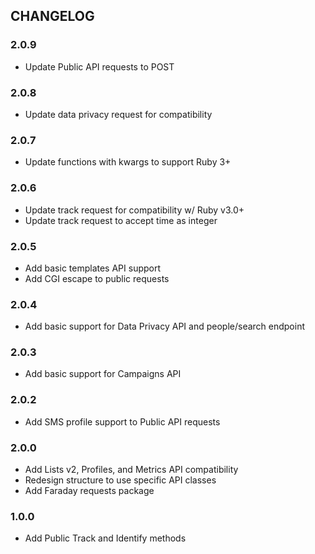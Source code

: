 ## CHANGELOG

### 2.0.9

* Update Public API requests to POST

### 2.0.8

* Update data privacy request for compatibility

### 2.0.7

* Update functions with kwargs to support Ruby 3+

### 2.0.6

* Update track request for compatibility w/ Ruby v3.0+
* Update track request to accept time as integer

### 2.0.5

* Add basic templates API support
* Add CGI escape to public requests

### 2.0.4

* Add basic support for Data Privacy API and people/search endpoint

### 2.0.3

* Add basic support for Campaigns API

### 2.0.2

* Add SMS profile support to Public API requests

### 2.0.0

* Add Lists v2, Profiles, and Metrics API compatibility
* Redesign structure to use specific API classes
* Add Faraday requests package

### 1.0.0

* Add Public Track and Identify methods
